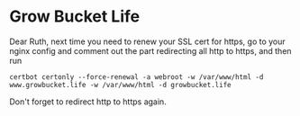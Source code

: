 # Grow Bucket Life

Dear Ruth, next time you need to renew your SSL cert for https, go to your nginx config and comment out the part redirecting all http to https, and then run

```
certbot certonly --force-renewal -a webroot -w /var/www/html -d www.growbucket.life -w /var/www/html -d growbucket.life
```

Don't forget to redirect http to https again.
